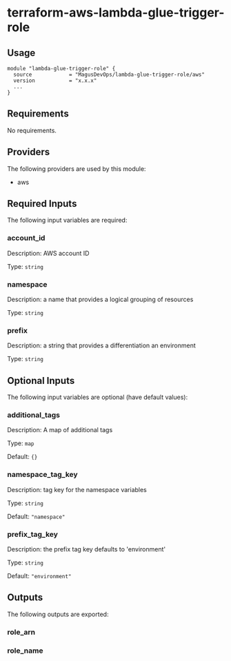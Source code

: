 # terraform-aws-lambda-glue-trigger-role

## Usage
```HCL
module "lambda-glue-trigger-role" {
  source            = "MagusDevOps/lambda-glue-trigger-role/aws"
  version           = "x.x.x"
  ...
}
```
## Requirements

No requirements.

## Providers

The following providers are used by this module:

- aws

## Required Inputs

The following input variables are required:

### account\_id

Description: AWS account ID

Type: `string`

### namespace

Description: a name that provides a logical grouping of resources

Type: `string`

### prefix

Description: a string that provides a differentiation an environment

Type: `string`

## Optional Inputs

The following input variables are optional (have default values):

### additional\_tags

Description: A map of additional tags

Type: `map`

Default: `{}`

### namespace\_tag\_key

Description: tag key for the namespace variables

Type: `string`

Default: `"namespace"`

### prefix\_tag\_key

Description: the prefix tag key defaults to 'environment'

Type: `string`

Default: `"environment"`

## Outputs

The following outputs are exported:

### role\_arn

### role\_name

